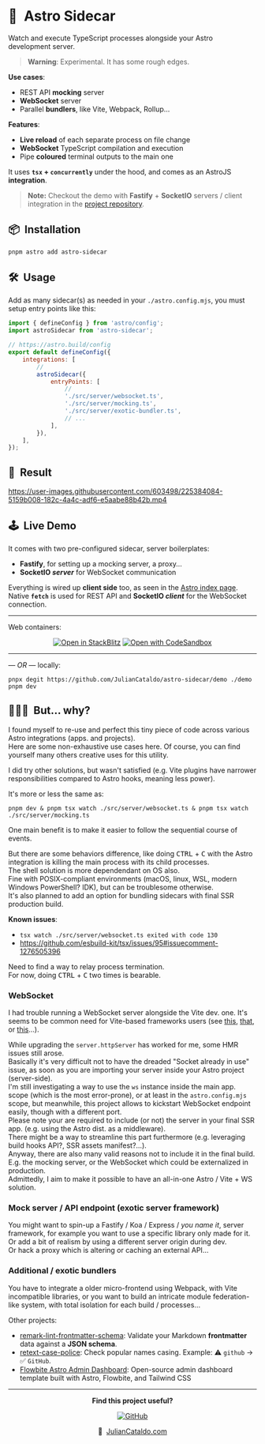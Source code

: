 # 🚀  Astro Sidecar

Watch and execute TypeScript processes alongside your Astro development server.

> **Warning**: Experimental. It has some rough edges.

**Use cases**:

- REST API **mocking** server
- **WebSocket** server
- Parallel **bundlers**, like Vite, Webpack, Rollup…

**Features**:

- **Live reload** of each separate process on file change
- **WebSocket** TypeScript compilation and execution
- Pipe **coloured** terminal outputs to the main one

It uses **`tsx` + `concurrently`** under the hood, and comes as an AstroJS **integration**.

> **Note:** Checkout the demo with **Fastify** + **SocketIO** servers / client integration in the [project repository](https://github.com/JulianCataldo/astro-sidecar/blob/master/demo).

## 📦  Installation

```sh
pnpm astro add astro-sidecar
```

## 🛠  Usage

Add as many sidecar(s) as needed in your `./astro.config.mjs`, you must setup entry points like this:

```mjs
import { defineConfig } from 'astro/config';
import astroSidecar from 'astro-sidecar';

// https://astro.build/config
export default defineConfig({
	integrations: [
		//
		astroSidecar({
			entryPoints: [
				//
				'./src/server/websocket.ts',
				'./src/server/mocking.ts',
				'./src/server/exotic-bundler.ts',
				// ...
			],
		}),
	],
});
```

## 🎉  Result

https://user-images.githubusercontent.com/603498/225384084-5159b008-182c-4a4c-adf6-e5aabe88b42b.mp4

## 🕹  Live Demo

It comes with two pre-configured sidecar, server boilerplates:

- **Fastify**, for setting up a mocking server, a proxy…
- **SocketIO _server_** for WebSocket communication

Everything is wired up **client side** too, as seen in the [Astro index page](./demo/src/pages/index.astro).  
Native **`fetch`** is used for REST API and **SocketIO _client_** for the WebSocket connection.

---

Web containers:

<div align="center">
	<a href="https://stackblitz.com/github/JulianCataldo/astro-sidecar/demo"><img src="https://developer.stackblitz.com/img/open_in_stackblitz.svg" alt="Open in StackBlitz"></a>
	<a href="https://codesandbox.io/p/github/JulianCataldo/astro-sidecar/demo/main"><img src="https://assets.codesandbox.io/github/button-edit-lime.svg" alt="Open with CodeSandbox"></a>
</div>

---

_— OR —_ locally:

```
pnpx degit https://github.com/JulianCataldo/astro-sidecar/demo ./demo
pnpm dev
```

## 🤷🏼‍♂️  But… why?

I found myself to re-use and perfect this tiny piece of code across various Astro integrations (apps. and projects). \
Here are some non-exhaustive use cases here. Of course, you can find yourself many others creative uses for this utility.

I did try other solutions, but wasn't satisfied (e.g. Vite plugins have narrower responsibilities compared to Astro hooks, meaning less power).

It's more or less the same as:

```
pnpm dev & pnpm tsx watch ./src/server/websocket.ts & pnpm tsx watch ./src/server/mocking.ts
```

One main benefit is to make it easier to follow the sequential course of events.

But there are some behaviors difference, like doing <kbd>CTRL</kbd> + <kbd>C</kbd> with the Astro
integration is killing the main process with its child processes.  
The shell solution is more dependendant on OS also.  
Fine with POSIX-compliant environments (macOS, linux, WSL, modern Windows PowerShell? IDK),
but can be troublesome otherwise.  
It's also planned to add an option for bundling sidecars with final SSR production build.

**Known issues**:

- `tsx watch ./src/server/websocket.ts exited with code 130`
- https://github.com/esbuild-kit/tsx/issues/95#issuecomment-1276505396

Need to find a way to relay process termination.  
For now, doing <kbd>CTRL</kbd> + <kbd>C</kbd> two times is bearable.

### WebSocket

I had trouble running a WebSocket server alongside the Vite dev. one.
It's seems to be common need for Vite-based frameworks users (see
[this](https://stackoverflow.com/questions/75319037/how-to-setup-a-websocket-server-inside-sveltekit-using-the-ws-package),
[that](https://dev.to/theether0/sveltekit-with-socketio-and-nodejs-285h), or
[this](https://github.com/sveltejs/kit/issues/1491)…).

While upgrading the `server.httpServer` has worked for me, some HMR issues still arose.\
Basically it's very difficult not to have the dreaded "Socket already in use" issue,
as soon as you are importing your server inside your Astro project (server-side). \
I'm still investigating a way to use the `ws` instance inside the main app. scope (which is the most error-prone), or at least in the `astro.config.mjs` scope,
but meanwhile, this project allows to kickstart WebSocket endpoint easily, though with a different port.\
Please note your are required to include (or not) the server in your final SSR app. (e.g. using the Astro dist. as a middleware). \
There might be a way to streamline this part furthermore (e.g. leveraging build hooks API?, SSR assets manifest?…).  
Anyway, there are also many valid reasons not to include it in the final build.  
E.g. the mocking server, or the WebSocket which could be externalized in production.  
Admittedly, I aim to make it possible to have an all-in-one Astro / Vite + WS solution.

### Mock server / API endpoint (exotic server framework)

You might want to spin-up a Fastify / Koa / Express / _you name it_, server framework,
for example you want to use a specific library only made for it. \
Or add a bit of realism by using a different server origin during dev.  
Or hack a proxy which is altering or caching an external API…

### Additional / exotic bundlers

You have to integrate a older micro-frontend using Webpack, with Vite incompatible libraries,
or you want to build an intricate module federation-like system, with total isolation
for each build / processes…

<div class="git-footer">

Other projects:

- [remark-lint-frontmatter-schema](https://github.com/JulianCataldo/remark-lint-frontmatter-schema): Validate your Markdown **frontmatter** data against a **JSON schema**.
- [retext-case-police](https://github.com/JulianCataldo/retext-case-police): Check popular names casing. Example: ⚠️ `github` → ✅ `GitHub`.
- [Flowbite Astro Admin Dashboard](https://github.com/themesberg/flowbite-astro-admin-dashboard): Open-source admin dashboard template built with Astro, Flowbite, and Tailwind CSS

---

<div align="center">

**Find this project useful?**

[![GitHub](https://img.shields.io/badge/🌟_Leave_a_star_on_GitHub-222222?logo=github&style=social)](https://github.com/JulianCataldo/remark-lint-frontmatter-schema)

🔗  [JulianCataldo.com](https://www.juliancataldo.com/)

</div>

</div>
